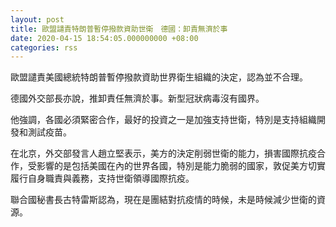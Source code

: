 ```yaml
---
layout: post
title: 歐盟譴責特朗普暫停撥款資助世衛　德國：卸責無濟於事
date: 2020-04-15 18:54:05.000000000 +08:00
categories: rss
---
```


歐盟譴責美國總統特朗普暫停撥款資助世界衛生組織的決定，認為並不合理。

德國外交部長亦說，推卸責任無濟於事。新型冠狀病毒沒有國界。

他強調，各國必須緊密合作，最好的投資之一是加強支持世衛，特別是支持組織開發和測試疫苗。

在北京，外交部發言人趙立堅表示，美方的決定削弱世衛的能力，損害國際抗疫合作，受影響的是包括美國在內的世界各國，特別是能力脆弱的國家，敦促美方切實履行自身職責與義務，支持世衛領導國際抗疫。

聯合國秘書長古特雷斯認為，現在是團結對抗疫情的時候，未是時候減少世衛的資源。
